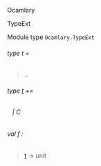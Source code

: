Ocamlary

TypeExt

Module type `Ocamlary.TypeExt`

<a id="type-t"></a>

###### type t =

> ..


<a id="extension-decl-C"></a>

###### type [t](#type-t) +=

<a id="extension-C"></a>

######    | C

<a id="val-f"></a>

###### val f :

> [t](#type-t) -> unit
